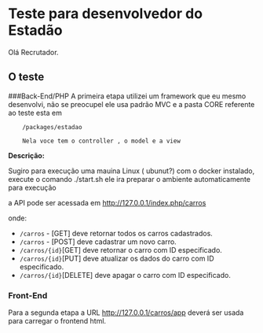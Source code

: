 Teste para desenvolvedor do Estadão
==============================

Olá Recrutador.


O teste
--------

###Back-End/PHP
A primeira etapa utilizei um framework que eu mesmo desenvolvi, não se preocupel ele usa padrão MVC e a pasta CORE referente ao teste esta em 
	
		/packages/estadao
		
		Nela voce tem o controller , o model e a view 

**Descrição:**

  Sugiro para execução uma mauina Linux ( ubunut?) com o docker instalado, execute o comando  ./start.sh ele ira preparar o ambiente
  automaticamente para execução
  
  a API  pode ser acessada em  http://127.0.0.1/index.php/carros 
  
  onde:
  
 - `/carros` - [GET] deve retornar todos os carros cadastrados.
 - `/carros` - [POST] deve cadastrar um novo carro.
 - `/carros/{id}`[GET] deve retornar o carro com ID especificado.
 - `/carros/{id}`[PUT] deve atualizar os dados do carro com ID especificado.
 - `/carros/{id}`[DELETE] deve apagar o carro com ID especificado.

### Front-End

Para a segunda etapa  a URL  http://127.0.0.1/carros/app  deverá ser usada para carregar o frontend html. 